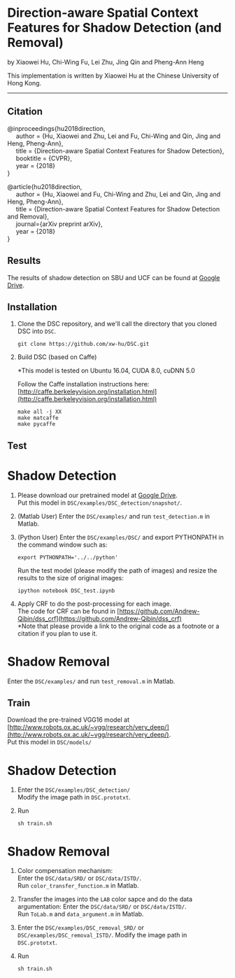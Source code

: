 # Direction-aware Spatial Context Features for Shadow Detection (and Removal)

by Xiaowei Hu, Chi-Wing Fu, Lei Zhu, Jing Qin and Pheng-Ann Heng

This implementation is written by Xiaowei Hu at the Chinese University of Hong Kong.

***

## Citation

@inproceedings{hu2018direction,   
&nbsp;&nbsp;&nbsp;&nbsp;  author = {Hu, Xiaowei and Zhu, Lei and Fu, Chi-Wing and Qin, Jing and Heng, Pheng-Ann},    
&nbsp;&nbsp;&nbsp;&nbsp;  title = {Direction-aware Spatial Context Features for Shadow Detection},    
&nbsp;&nbsp;&nbsp;&nbsp;  booktitle = {CVPR},    
&nbsp;&nbsp;&nbsp;&nbsp;  year  = {2018}    
}

@article{hu2018direction,   
&nbsp;&nbsp;&nbsp;&nbsp;  author = {Hu, Xiaowei and Fu, Chi-Wing and Zhu, Lei and Qin, Jing and Heng, Pheng-Ann},    
&nbsp;&nbsp;&nbsp;&nbsp;  title = {Direction-aware Spatial Context Features for Shadow Detection and Removal},    
&nbsp;&nbsp;&nbsp;&nbsp;  journal={arXiv preprint arXiv},   
&nbsp;&nbsp;&nbsp;&nbsp;  year  = {2018}    
}


## Results

The results of shadow detection on SBU and UCF can be found at [Google Drive](https://drive.google.com/open?id=1DCTqEnYJ8ADBqShBzXFYKa_yD-YZKEo7).

## Installation

1. Clone the DSC repository, and we'll call the directory that you cloned DSC into `DSC`.

    ```shell
    git clone https://github.com/xw-hu/DSC.git
    ```

2. Build DSC (based on Caffe)

   *This model is tested on Ubuntu 16.04, CUDA 8.0, cuDNN 5.0   
    
   Follow the Caffe installation instructions here: [http://caffe.berkeleyvision.org/installation.html](http://caffe.berkeleyvision.org/installation.html)   
   
   ```shell
   make all -j XX
   make matcaffe
   make pycaffe
   ```

## Test   

# Shadow Detection   
1. Please download our pretrained model at [Google Drive](https://drive.google.com/open?id=1RAdblaOEZaH8fAeqJ-8G2Cro4Crp1NdJ).   
   Put this model in `DSC/examples/DSC_detection/snapshot/`.

2. (Matlab User) Enter the `DSC/examples/` and run `test_detection.m` in Matlab. 
 
2. (Python User) Enter the `DSC/examples/DSC/` and export PYTHONPATH in the command window such as:

   ```shell
   export PYTHONPATH='../../python'
   ```  
   
   Run the test model (please modify the path of images) and resize the results to the size of original images:
     
   ```shell
   ipython notebook DSC_test.ipynb
   ``` 

3. Apply CRF to do the post-processing for each image.   
   The code for CRF can be found in [https://github.com/Andrew-Qibin/dss_crf](https://github.com/Andrew-Qibin/dss_crf)   
   *Note that please provide a link to the original code as a footnote or a citation if you plan to use it.

# Shadow Removal   
Enter the `DSC/examples/` and run `test_removal.m` in Matlab. 
  
## Train

Download the pre-trained VGG16 model at [http://www.robots.ox.ac.uk/~vgg/research/very_deep/](http://www.robots.ox.ac.uk/~vgg/research/very_deep/).   
   Put this model in `DSC/models/`
   
# Shadow Detection   
1. Enter the `DSC/examples/DSC_detection/`   
   Modify the image path in `DSC.prototxt`.

2. Run   
   ```shell
   sh train.sh
   ```

# Shadow Removal   
1. Color compensation mechanism:   
   Enter the `DSC/data/SRD/` or `DSC/data/ISTD/`.   
   Run `color_transfer_function.m` in Matlab.   

2. Transfer the images into the `LAB` color sapce and do the data argumentation:
   Enter the `DSC/data/SRD/` or `DSC/data/ISTD/`.   
   Run `ToLab.m` and `data_argument.m` in Matlab.   
   
3. Enter the `DSC/examples/DSC_removal_SRD/` or `DSC/examples/DSC_removal_ISTD/`.
   Modify the image path in `DSC.prototxt`.

4. Run   
   ```shell
   sh train.sh
   ```
   
